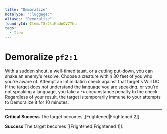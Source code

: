 ```yaml
---
title: "Demoralize"
noteType: ":luggage:"
aliases: "Demoralize"
foundryId: Item.TSrJliKudoOV7Yhu
tags:
  - Item
---
```


# Demoralize `pf2:1`

With a sudden shout, a well-timed taunt, or a cutting put-down, you can shake an enemy's resolve. Choose a creature within 30 feet of you who you're aware of. Attempt an Intimidation check against that target's Will DC. If the target does not understand the language you are speaking, or you're not speaking a language, you take a -4 circumstance penalty to the check. Regardless of your result, the target is temporarily immune to your attempts to Demoralize it for 10 minutes.

* * *

**Critical Success** The target becomes [[Frightened|Frightened 2]].

**Success** The target becomes [[Frightened|Frightened 1]].
